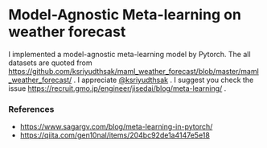# Model-Agnostic Meta-learning on weather forecast
I implemented a model-agnostic meta-learning model by Pytorch. The all datasets are quoted from https://github.com/ksriyudthsak/maml_weather_forecast/blob/master/maml_weather_forecast/ . I appreciate [@ksriyudthsak](https://github.com/ksriyudthsak) . I suggest you check the issue https://recruit.gmo.jp/engineer/jisedai/blog/meta-learning/ .
### References  
- https://www.sagargv.com/blog/meta-learning-in-pytorch/
- https://qiita.com/gen10nal/items/204bc92de1a4147e5e18
